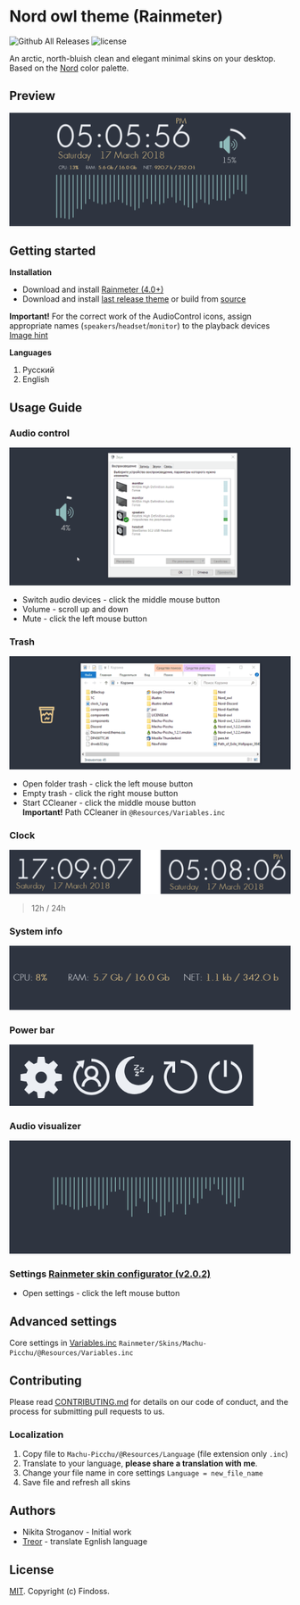 # Nord owl theme (Rainmeter)

![Github All Releases](https://img.shields.io/github/downloads/Findoss/Nord-owl/total.svg?style=flat-square)
![license](https://img.shields.io/github/license/Findoss/Nord-owl.svg?style=flat-square)

An arctic, north-bluish clean and elegant minimal  skins on your desktop.  
Based on the <a href="https://github.com/arcticicestudio/nord">Nord</a> color palette.<br>

## Preview
![preview](media/main_preview.gif)

## Getting started
**Installation**
* Download and install [Rainmeter (4.0+)](https://www.rainmeter.net/)
* Download and install [last release theme](https://github.com/Findoss/Nord-owl/releases)
or build from [source](https://github.com/Findoss/Rainmeter-Machu-Picchu/tree/master/Nord-owl)  

**Important!** For the correct work of the AudioControl icons, assign appropriate names (`speakers`/`headset`/`monitor`) to the playback devices
[Image hint](media/cfg_playback_devices.png)

**Languages**
  1. Русский
  2. English

## Usage Guide
### Audio control
![preview](media/audio_control.gif)  
  * Switch audio devices - click the middle mouse button
  * Volume - scroll up and down
  * Mute - click the left mouse button

### Trash
![preview](media/tresh.gif)  
  * Open folder trash - click the left mouse button
  * Empty trash - click the right mouse button
  * Start CCleaner - click the middle mouse button  
  **Important!** Path CCleaner in `@Resources/Variables.inc`

### Clock
![preview](media/clock.png)  
> 12h / 24h

### System info
![preview](media/system_bar.gif)  

### Power bar
![preview](media/power_bar.png)  

### Audio visualizer
![preview](media/audio.gif)  


### Settings [Rainmeter skin configurator (v2.0.2)](https://github.com/Findoss/Rainmeter-skin-configurator)
  * Open settings - click the left mouse button

## Advanced settings
Core settings in [Variables.inc](https://github.com/Findoss/Rainmeter-Machu-Picchu/blob/master/Machu-Picchu/%40Resources/Variables.inc)
`Rainmeter/Skins/Machu-Picchu/@Resources/Variables.inc`

## Contributing
Please read [CONTRIBUTING.md](https://github.com/Findoss/Nord-owl/CONTRIBUTING.md) for details on our code of conduct, and the process for submitting pull requests to us.

### Localization
  1. Copy file to `Machu-Picchu/@Resources/Language` (file extension only `.inc`)
  2. Translate to your language, **please share a translation with me**.
  3. Change your file name in core settings `Language = new_file_name`
  4. Save file and refresh all skins

## Authors
  * Nikita Stroganov - Initial work
  * [Treor](https://github.com/Treor) - translate Egnlish language

## License
[MIT](https://github.com/Findoss/Nord-owl/LICENSE). Copyright (c) Findoss.
